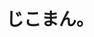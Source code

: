 ---
title: 'じこまん。'
photo: '/images/acoustic-zikoman.jpg'
logo: '/images/newMusic.png'
textup: '受験生です。がんばります。'
building: '1-D'
floor: '4' 
location: '時間'
categoly: '3'
---